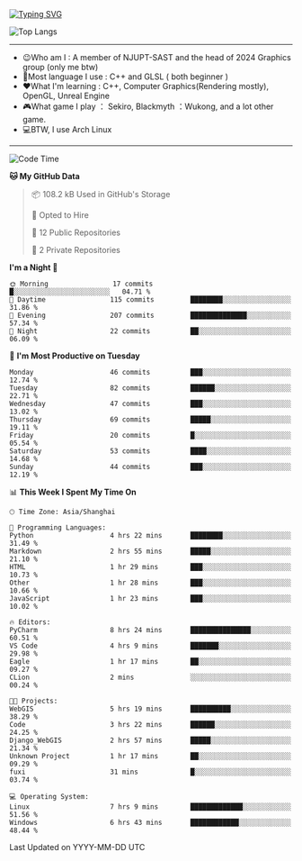 <a href="https://git.io/typing-svg">
  <img src="https://readme-typing-svg.demolab.com?font=Fira+Code&pause=1000&random=false&width=435&separator=%3D&lines=std%3A%3Aprintln(%22Hello,+world!%22);" alt="Typing SVG" />
</a>

![Top Langs](https://github-readme-stats.vercel.app/api/top-langs/?username=FOTH0626&theme=transparent)

---

- 😉Who am I : A member of NJUPT-SAST and the head of 2024 Graphics group (only me btw)
- 📖Most language I use : C++ and GLSL ( both beginner )
- ❤What I'm learning : C++, Computer Graphics(Rendering mostly), OpenGL, Unreal Engine
- 🎮What game I play ： Sekiro, Blackmyth ：Wukong, and a lot other game.
- 💻BTW, I use Arch Linux
---
<!--START_SECTION:waka-->
![Code Time](http://img.shields.io/badge/Code%20Time-48%20hrs%2017%20mins-blue)

**🐱 My GitHub Data** 

> 📦 108.2 kB Used in GitHub's Storage 
 > 
> 💼 Opted to Hire
 > 
> 📜 12 Public Repositories 
 > 
> 🔑 2 Private Repositories 
 > 
**I'm a Night 🦉** 

```text
🌞 Morning                17 commits          █░░░░░░░░░░░░░░░░░░░░░░░░   04.71 % 
🌆 Daytime                115 commits         ████████░░░░░░░░░░░░░░░░░   31.86 % 
🌃 Evening                207 commits         ██████████████░░░░░░░░░░░   57.34 % 
🌙 Night                  22 commits          ██░░░░░░░░░░░░░░░░░░░░░░░   06.09 % 
```
📅 **I'm Most Productive on Tuesday** 

```text
Monday                   46 commits          ███░░░░░░░░░░░░░░░░░░░░░░   12.74 % 
Tuesday                  82 commits          ██████░░░░░░░░░░░░░░░░░░░   22.71 % 
Wednesday                47 commits          ███░░░░░░░░░░░░░░░░░░░░░░   13.02 % 
Thursday                 69 commits          █████░░░░░░░░░░░░░░░░░░░░   19.11 % 
Friday                   20 commits          █░░░░░░░░░░░░░░░░░░░░░░░░   05.54 % 
Saturday                 53 commits          ████░░░░░░░░░░░░░░░░░░░░░   14.68 % 
Sunday                   44 commits          ███░░░░░░░░░░░░░░░░░░░░░░   12.19 % 
```


📊 **This Week I Spent My Time On** 

```text
🕑︎ Time Zone: Asia/Shanghai

💬 Programming Languages: 
Python                   4 hrs 22 mins       ████████░░░░░░░░░░░░░░░░░   31.49 % 
Markdown                 2 hrs 55 mins       █████░░░░░░░░░░░░░░░░░░░░   21.10 % 
HTML                     1 hr 29 mins        ███░░░░░░░░░░░░░░░░░░░░░░   10.73 % 
Other                    1 hr 28 mins        ███░░░░░░░░░░░░░░░░░░░░░░   10.66 % 
JavaScript               1 hr 23 mins        ███░░░░░░░░░░░░░░░░░░░░░░   10.02 % 

🔥 Editors: 
PyCharm                  8 hrs 24 mins       ███████████████░░░░░░░░░░   60.51 % 
VS Code                  4 hrs 9 mins        ███████░░░░░░░░░░░░░░░░░░   29.98 % 
Eagle                    1 hr 17 mins        ██░░░░░░░░░░░░░░░░░░░░░░░   09.27 % 
CLion                    2 mins              ░░░░░░░░░░░░░░░░░░░░░░░░░   00.24 % 

🐱‍💻 Projects: 
WebGIS                   5 hrs 19 mins       ██████████░░░░░░░░░░░░░░░   38.29 % 
Code                     3 hrs 22 mins       ██████░░░░░░░░░░░░░░░░░░░   24.25 % 
Django_WebGIS            2 hrs 57 mins       █████░░░░░░░░░░░░░░░░░░░░   21.34 % 
Unknown Project          1 hr 17 mins        ██░░░░░░░░░░░░░░░░░░░░░░░   09.29 % 
fuxi                     31 mins             █░░░░░░░░░░░░░░░░░░░░░░░░   03.74 % 

💻 Operating System: 
Linux                    7 hrs 9 mins        █████████████░░░░░░░░░░░░   51.56 % 
Windows                  6 hrs 43 mins       ████████████░░░░░░░░░░░░░   48.44 % 
```


 Last Updated on YYYY-MM-DD UTC
<!--END_SECTION:waka-->

